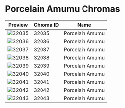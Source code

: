 # Porcelain Amumu Chromas



| Preview | Chroma ID | Name |
|---------|-----------|------|
| ![32035](https://raw.communitydragon.org/latest/plugins/rcp-be-lol-game-data/global/default/v1/champion-chroma-images/32/32035.png) | 32035 | Porcelain Amumu |
| ![32036](https://raw.communitydragon.org/latest/plugins/rcp-be-lol-game-data/global/default/v1/champion-chroma-images/32/32036.png) | 32036 | Porcelain Amumu |
| ![32037](https://raw.communitydragon.org/latest/plugins/rcp-be-lol-game-data/global/default/v1/champion-chroma-images/32/32037.png) | 32037 | Porcelain Amumu |
| ![32038](https://raw.communitydragon.org/latest/plugins/rcp-be-lol-game-data/global/default/v1/champion-chroma-images/32/32038.png) | 32038 | Porcelain Amumu |
| ![32039](https://raw.communitydragon.org/latest/plugins/rcp-be-lol-game-data/global/default/v1/champion-chroma-images/32/32039.png) | 32039 | Porcelain Amumu |
| ![32040](https://raw.communitydragon.org/latest/plugins/rcp-be-lol-game-data/global/default/v1/champion-chroma-images/32/32040.png) | 32040 | Porcelain Amumu |
| ![32041](https://raw.communitydragon.org/latest/plugins/rcp-be-lol-game-data/global/default/v1/champion-chroma-images/32/32041.png) | 32041 | Porcelain Amumu |
| ![32042](https://raw.communitydragon.org/latest/plugins/rcp-be-lol-game-data/global/default/v1/champion-chroma-images/32/32042.png) | 32042 | Porcelain Amumu |
| ![32043](https://raw.communitydragon.org/latest/plugins/rcp-be-lol-game-data/global/default/v1/champion-chroma-images/32/32043.png) | 32043 | Porcelain Amumu |
